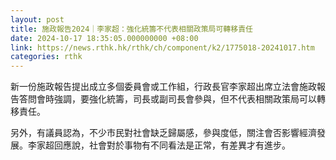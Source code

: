 ```yaml
---
layout: post
title: 施政報告2024｜李家超：強化統籌不代表相關政策局可轉移責任
date: 2024-10-17 18:35:05.000000000 +08:00
link: https://news.rthk.hk/rthk/ch/component/k2/1775018-20241017.htm
categories: rthk
---
```


新一份施政報告提出成立多個委員會或工作組，行政長官李家超出席立法會施政報告答問會時強調，要強化統籌，司長或副司長會參與，但不代表相關政策局可以轉移責任。

另外，有議員認為，不少市民對社會缺乏歸屬感，參與度低，關注會否影響經濟發展。李家超回應說，社會對於事物有不同看法是正常，有差異才有進步。
